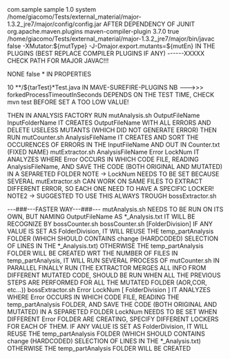 <dependency>
    <groupId>com.sample</groupId>
    <artifactId>sample</artifactId>
    <version>1.0</version>
    <scope>system</scope>
    <systemPath>/home/giacomo/Tests/external_material/major-1.3.2_jre7/major/config/config.jar</systemPath>
</dependency>
AFTER DEPENDENCY OF JUNIT

<plugin>
    <groupId>org.apache.maven.plugins</groupId>
    <artifactId>maven-compiler-plugin</artifactId>
    <version>3.7.0</version>
    <configuration>
        <fork>true</fork>
        <executable>/home/giacomo/Tests/external_material/major-1.3.2_jre7/major/bin/javac</executable>
        <useIncrementalCompilation>false</useIncrementalCompilation>
        <compilerArgs>
            <arg>-XMutator:${mutType}</arg>
	    <arg>-J-Dmajor.export.mutants=${mutEn}</arg>
        </compilerArgs>               
    </configuration>
</plugin>
IN THE PLUGINS (BEST REPLACE COMPILER PLUGINS IF ANY) ------XXXXX CHECK PATH FOR MAJOR JAVAC!!!

<mutType>NONE</mutType>
<mutEn>false</mutEn>
<tarTest>*</tarTest>
IN PROPERTIES

<configuration>
    <forkedProcessTimeoutInSeconds>10</forkedProcessTimeoutInSeconds>
    <includes>
        <include>**/${tarTest}*Test.java</include
    </includes>
</configuration>
IN MAVE-SUREFIRE-PLUGINS
NB --->>> forkedProcessTimeoutInSeconds DEPENDS ON THE TEST TIME, CHECK mvn test BEFORE SET A TOO LOW VALUE!

THEN IN ANALYSIS FACTORY RUN
mutAnalysis.sh OutputFileName InputFolderName
IT CREATES OutputFileName WITH ALL ERRORS AND DELETE USELESS MUTANTS (WHICH DID NOT GENERATE ERROR)
THEN RUN
mutCounter.sh AnalysisFileName
IT CREATES AND SORT THE OCCURENCES OF ERRORS IN THE InputFileName AND OUT IN Counter.txt (FIXED NAME)
mutExtractor.sh AnalysisFileName Error LockNum
IT ANALYZES WHERE Error OCCURS IN WHICH CODE FILE, READING AnalysisFileName, AND SAVE THE CODE (BOTH ORIGINAL AND MUTATED) IN A SEPARETED FOLDER
	NOTE -> LockNum NEEDS TO BE SET BECAUSE SEVERAL mutExtractor.sh CAN WORK ON SAME FILES TO EXTRACT DIFFERENT ERROR, SO EACH ONE NEED TO HAVE A SPECIFIC LOCKER!
	NOTE2 -> SUGGESTED TO USE THIS ALWAYS TROUGH bossExtractor.sh

---###---FASTER WAY---###---
mutAnalysis.sh NEEDS TO BE RUN ON ITS OWN, BUT NAMING OutputFileName AS *_Analysis.txt IT WILL BE RECOGNIZE BY bossCounter.sh
bossCounter.sh [FolderDivision]
IF ANY VALUE IS SET AS FolderDivision, IT WILL REUSE THE temp_partAnalysis FOLDER (WHICH SHOULD CONTAINS change (HARDCODED) SELECTION OF LINES IN THE *_Analysis.txt)
	OTHERWISE THE temp_partAnalysis FOLDER WILL BE CREATED
WRT THE NUMBER OF FILES IN temp_partAnalysis, IT WILL RUN SEVERAL PROCESS OF mutCounter.sh IN PARALLEL
FINALLY RUN (THE EXTRACTOR MERGES ALL INFO FROM DIFFERENT MUTATED CODE, SHOULD BE RUN WHEN ALL THE PREVIOUS STEPS ARE PERFORMED FOR ALL THE MUTATED FOLDER (AOR,COR, etc...))
bossExtractor.sh Error LockNum [ FolderDivision ]
IT ANALYZES WHERE Error OCCURS IN WHICH CODE FILE, READING THE temp_partAnalysis FOLDER, AND SAVE THE CODE (BOTH ORIGINAL AND MUTATED) IN A SEPARETED FOLDER
LockNum NEEDS TO BE SET WHEN DIFFERENT Error FOLDER ARE CREATING, SPECIFY DIFFERENT LOCKERS FOR EACH OF THEM.
IF ANY VALUE IS SET AS FolderDivision, IT WILL REUSE THE temp_partAnalysis FOLDER (WHICH SHOULD CONTAINS change (HARDCODED) SELECTION OF LINES IN THE *_Analysis.txt)
	OTHERWISE THE temp_partAnalysis FOLDER WILL BE CREATED

